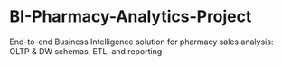 # BI-Pharmacy-Analytics-Project
End-to-end Business Intelligence solution for pharmacy sales analysis: OLTP &amp; DW schemas, ETL, and reporting
